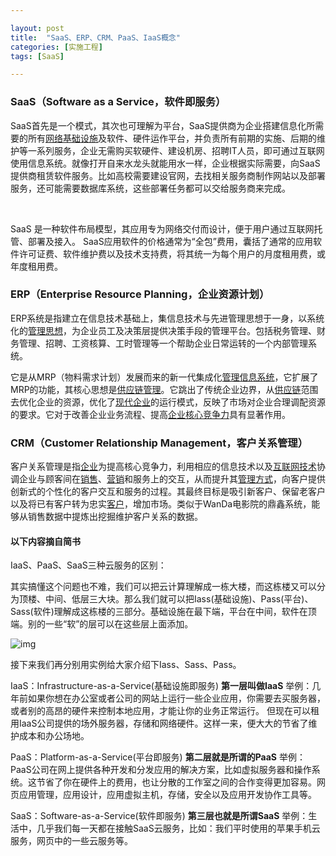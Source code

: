 ```yaml
---

layout: post
title:  "SaaS、ERP、CRM、PaaS、IaaS概念"
categories: [实施工程]
tags: [SaaS]

---
```


###  SaaS（Software as a Service，软件即服务）

​	SaaS首先是一个模式，其次也可理解为平台，SaaS提供商为企业搭建信息化所需要的所有[网络基础设施](https://baike.baidu.com/item/网络基础设施/5183560)及软件、硬件运作平台，并负责所有前期的实施、后期的维护等一系列服务，企业无需购买软硬件、建设机房、招聘IT人员，即可通过互联网使用信息系统。就像打开自来水龙头就能用水一样，企业根据实际需要，向SaaS提供商租赁软件服务。比如高校需要建设官网，去找相关服务商制作网站以及部署服务，还可能需要数据库系统，这些部署任务都可以交给服务商来完成。  

​    



  SaaS 是一种软件布局模型，其应用专为网络交付而设计，便于用户通过互联网托管、部署及接入。 SaaS应用软件的价格通常为“全包”费用，囊括了通常的应用软件许可证费、软件维护费以及技术支持费，将其统一为每个用户的月度租用费，或年度租用费。

  





###  ERP（Enterprise Resource Planning，企业资源计划）

ERP系统是指建立在信息技术基础上，集信息技术与先进管理思想于一身，以系统化的[管理思想](https://baike.baidu.com/item/管理思想/2555826)，为企业员工及决策层提供决策手段的管理平台。包括税务管理、财务管理、招聘、工资核算、工时管理等一个帮助企业日常运转的一个内部管理系统。

  



它是从MRP（物料需求计划）发展而来的新一代集成化[管理信息系统](https://baike.baidu.com/item/管理信息系统/85339)，它扩展了MRP的功能，其核心思想是[供应链管理](https://baike.baidu.com/item/供应链管理/1020)。它跳出了传统企业边界，从[供应链](https://baike.baidu.com/item/供应链/139061)范围去优化企业的资源，优化了[现代企业](https://baike.baidu.com/item/现代企业/6525576)的运行模式，反映了市场对企业合理调配资源的要求。它对于改善企业业务流程、提高[企业核心竞争力](https://baike.baidu.com/item/企业核心竞争力/9432862)具有显著作用。  

  



  



###  CRM（Customer Relationship Management，客户关系管理）

客户关系管理是指[企业](https://baike.baidu.com/item/企业/707680)为提高核心竞争力，利用相应的信息技术以及[互联网技术](https://baike.baidu.com/item/互联网技术/617749)协调企业与顾客间在[销售](https://baike.baidu.com/item/销售/239410)、[营销](https://baike.baidu.com/item/营销/150434)和服务上的交互，从而提升其[管理方式](https://baike.baidu.com/item/管理方式/260899)，向客户提供创新式的个性化的客户交互和服务的过程。其最终目标是吸引新客户、保留老客户以及将已有客户转为忠实[客户](https://baike.baidu.com/item/客户/1598984)，增加市场。类似于WanDa电影院的鼎鑫系统，能够从销售数据中提炼出挖掘维护客户关系的数据。   





####  以下内容摘自简书

IaaS、PaaS、SaaS三种云服务的区别：  



其实搞懂这个问题也不难，我们可以把云计算理解成一栋大楼，而这栋楼又可以分为顶楼、中间、低层三大块。那么我们就可以把Iass(基础设施)、Pass(平台)、Sass(软件)理解成这栋楼的三部分。基础设施在最下端，平台在中间，软件在顶端。别的一些“软”的层可以在这些层上面添加。



![img](https:////upload-images.jianshu.io/upload_images/442158-40a7ebd26a6dbe21.jpg?imageMogr2/auto-orient/strip/imageView2/2/w/500/format/webp)

接下来我们再分别用实例给大家介绍下Iass、Sass、Pass。  



 IaaS：Infrastructure-as-a-Service(基础设施即服务)
 **第一层叫做IaaS**
 举例：几年前如果你想在办公室或者公司的网站上运行一些企业应用，你需要去买服务器，或者别的高昂的硬件来控制本地应用，才能让你的业务正常运行。
 但现在可以租用IaaS公司提供的场外服务器，存储和网络硬件。这样一来，便大大的节省了维护成本和办公场地。  



 PaaS：Platform-as-a-Service(平台即服务)
 **第二层就是所谓的PaaS**
 举例： PaaS公司在网上提供各种开发和分发应用的解决方案，比如虚拟服务器和操作系统。这节省了你在硬件上的费用，也让分散的工作室之间的合作变得更加容易。网页应用管理，应用设计，应用虚拟主机，存储，安全以及应用开发协作工具等。  



 SaaS：Software-as-a-Service(软件即服务)
 **第三层也就是所谓SaaS**
 举例：生活中，几乎我们每一天都在接触SaaS云服务，比如：我们平时使用的苹果手机云服务，网页中的一些云服务等。



